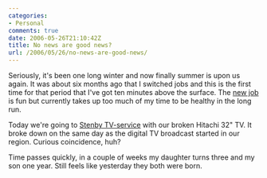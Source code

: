 ```yaml
---
categories:
- Personal
comments: true
date: 2006-05-26T21:10:42Z
title: No news are good news?
url: /2006/05/26/no-news-are-good-news/
---
```


Seriously, it's been one long winter and now finally summer is upon us
again.  It was about six months ago that I switched jobs and this is the
first time for that period that I've got ten minutes above the surface.
The [new job][1] is fun but currently takes up too much of my time to be
healthy in the long run.

Today we're going to [Stenby TV-service][2] with our broken Hitachi 32"
TV.  It broke down on the same day as the digital TV broadcast started
in our region.  Curious coincidence, huh?

Time passes quickly, in a couple of weeks my daughter turns three and my
son one year.  Still feels like yesterday they both were born.

[1]: http://www.westermo.se
[2]: http://www.stenby-tvservice.se/
